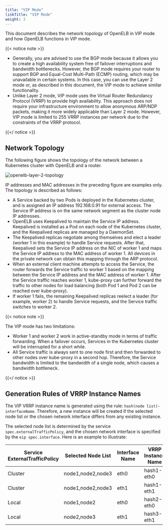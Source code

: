 ```yaml
---
title: "VIP Mode"
linkTitle: "VIP Mode"
weight: 3
---
```


This document describes the network topology of OpenELB in VIP mode and how OpenELB functions in VIP mode.

{{< notice note >}}

* Generally, you are advised to use the BGP mode because it allows you to create a high availability system free of failover interruptions and bandwidth bottlenecks. However, the BGP mode requires your router to support BGP and Equal-Cost Multi-Path (ECMP) routing, which may be unavailable in certain systems. In this case, you can use the Layer 2 mode or, as described in this document, the VIP mode to achieve similar functionality.
* Unlike Layer 2 mode, VIP mode uses the Virtual Router Redundancy Protocol (VRRP) to provide high availability. This approach does not require your infrastructure environment to allow anonymous ARP/NDP packets, making it more widely applicable than Layer 2 mode. However, VIP mode is limited to 255 VRRP instances per network due to the constraints of the VRRP protocol.

{{</ notice >}}

## Network Topology

The following figure shows the topology of the network between a Kubernetes cluster with OpenELB and a router.

![openelb-layer-2-topology](/images/en/docs/concepts/vip-mode-beta/openelb-vip-mode-topology.png)

IP addresses and MAC addresses in the preceding figure are examples only. The topology is described as follows:

* A Service backed by two Pods is deployed in the Kubernetes cluster, and is assigned an IP address 192.168.0.91 for external access. The Service IP address is on the same network segment as the cluster node IP addresses.
* OpenELB uses Keepalived to maintain the Service IP address. Keepalived is installed as a Pod on each node of the Kubernetes cluster, and the Keepalived replicas are managed by a DaemonSet.
* The Keepalived replicas negotiate among themselves and elect a leader (worker 1 in this example) to handle Service requests. After that, Keepalived sets the Service IP address on the NIC of worker 1 and maps the Service IP address to the MAC address of worker 1. All devices in the private network can obtain this mapping through the ARP protocol.
* When an external client machine attempts to access the Service, the router forwards the Service traffic to worker 1 based on the mapping between the Service IP address and the MAC address of worker 1. After the Service traffic reaches worker 1, kube-proxy can further forward the traffic to other nodes for load balancing (both Pod 1 and Pod 2 can be reached over kube-proxy).
* If worker 1 fails, the remaining Keepalived replicas reelect a leader (for example, worker 2) to handle Service requests, and the Service traffic switches to worker 2.

{{< notice note >}}

The VIP mode has two limitations:

* Worker 1 and worker 2 work in active-standby mode in terms of traffic forwarding. When a failover occurs, Services in the Kubernetes cluster will be interrupted for a short while.
* All Service traffic is always sent to one node first and then forwarded to other nodes over kube-proxy in a second hop. Therefore, the Service bandwidth is limited to the bandwidth of a single node, which causes a bandwidth bottleneck.

{{</ notice >}}


## Generation Rules of VRRP Instance Names

The VIP VRRP instance name is generated using the rule: `hash(node list)-interfaceName`. Therefore, a new instance will be created if the selected node list or the chosen network interface differs from any existing instance.

The selected node list is determined by the service `spec.externalTrafficPolicy`, and the chosen network interface is specified by the `eip spec.interface`. Here is an example to illustrate:

| Service ExternalTrafficPolicy | Selected Node List | Interface Name | VRRP Instance Name |
| ----------------------------- | ------------------ | -------------- | ------------------ |
| Cluster                       | node1,node2,node3  | eth0           | hash1-eth0         |
| Cluster                       | node1,node2,node3  | eth1           | hash1-eth1         |
| Local                         | node1,node2        | eth0           | hash2-eth0         |
| Local                         | node2,node3        | eth1           | hash3-eth1         |

